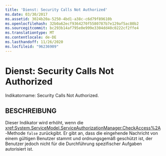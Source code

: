 ```yaml
---
title: 'Dienst: Security Calls Not Authorized'
ms.date: 03/30/2017
ms.assetid: 3024b20a-5250-4bd1-a38c-c6d79f89610b
ms.openlocfilehash: 32b0a62ecf9364270f5580787b7e129af5ac80b2
ms.sourcegitcommit: bc293b14af795e0e999e3304dd40c0222cf2ffe4
ms.translationtype: MT
ms.contentlocale: de-DE
ms.lasthandoff: 11/26/2020
ms.locfileid: "96236909"
---
```

# <a name="service-security-calls-not-authorized"></a>Dienst: Security Calls Not Authorized

Indikatorname: Security Calls Not Authorized.  
  
## <a name="description"></a>BESCHREIBUNG  

 Dieser Indikator wird erhöht, wenn die <xref:System.ServiceModel.ServiceAuthorizationManager.CheckAccess%2A>-Methode `false` zurückgibt. Er gibt an, dass die eingehende Nachricht von einem gültigen Benutzer stammt und ordnungsgemäß geschützt ist, der Benutzer jedoch nicht für die Durchführung spezifischer Aufgaben autorisiert ist.
